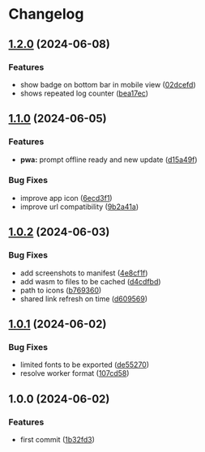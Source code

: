 # Changelog

## [1.2.0](https://github.com/Pkcarreno/jsod/compare/v1.1.0...v1.2.0) (2024-06-08)


### Features

* show badge on bottom bar in mobile view ([02dcefd](https://github.com/Pkcarreno/jsod/commit/02dcefdf5c84614bd1585b80223b02a108840cf5))
* shows repeated log counter ([bea17ec](https://github.com/Pkcarreno/jsod/commit/bea17ec675181aab5480b13a29ac526618359331))

## [1.1.0](https://github.com/Pkcarreno/jsod/compare/v1.0.2...v1.1.0) (2024-06-05)


### Features

* **pwa:** prompt offline ready and new update ([d15a49f](https://github.com/Pkcarreno/jsod/commit/d15a49f6380b3a4226c725c28f56dfc8c43e90e5))


### Bug Fixes

* improve app icon ([6ecd3f1](https://github.com/Pkcarreno/jsod/commit/6ecd3f13723ce6adbe92a327b8a2766759ba8d1a))
* improve url compatibility ([9b2a41a](https://github.com/Pkcarreno/jsod/commit/9b2a41ad6818c9ba9c460385bed7703b277d7bb0))

## [1.0.2](https://github.com/Pkcarreno/jsod/compare/v1.0.1...v1.0.2) (2024-06-03)


### Bug Fixes

* add screenshots to manifest ([4e8cf1f](https://github.com/Pkcarreno/jsod/commit/4e8cf1f01bd877a7c7d98304c5e1c992a728c4d2))
* add wasm to files to be cached ([d4cdfbd](https://github.com/Pkcarreno/jsod/commit/d4cdfbdb1af4ce3f77e29749c6c7022086eb2a76))
* path to icons ([b769360](https://github.com/Pkcarreno/jsod/commit/b769360aa96a2704f28bff0899c2d39d82738df3))
* shared link refresh on time ([d609569](https://github.com/Pkcarreno/jsod/commit/d609569a8216c60108a2d286b9f0bccb458fcce2))

## [1.0.1](https://github.com/Pkcarreno/jsod/compare/v1.0.0...v1.0.1) (2024-06-02)


### Bug Fixes

* limited fonts to be exported ([de55270](https://github.com/Pkcarreno/jsod/commit/de55270c508a7f94251f86b7425bfdcd73fd13eb))
* resolve worker format ([107cd58](https://github.com/Pkcarreno/jsod/commit/107cd586e5853844a973ff8b9e0ccbcdb319d8ca))

## 1.0.0 (2024-06-02)


### Features

* first commit ([1b32fd3](https://github.com/Pkcarreno/jsod/commit/1b32fd32fa605e9d5b342e40d07083a591952350))
